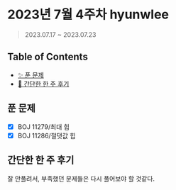 # 2023년 7월 4주차 hyunwlee

> 2023.07.17 ~ 2023.07.23

## Table of Contents

- [✨ 푼 문제](#푼-문제)
- [🤔 간단한 한 주 후기](#간단한-한-주-후기)

## 푼 문제

<!-- 📕 백준 : BOJ 문제번호/문제제목 e.g. BOJ 2577/숫자의 개수 -->
<!-- 📗 프로그래머스 : PRO 문제번호/문제제목 e.g. PRO 120812/최빈값 구하기 -->
<!-- 백준허브를 사용하시면 프로그래머스의 문제번호도 확인하실 수 있습니다 -->

- [x] BOJ 11279/최대 힙
- [x] BOJ 11286/절댓값 힙

## 간단한 한 주 후기

<!-- 한 주 후기를 간단하게 작성해주세요 ! -->

잘 안풀려서, 부족했던 문제들은 다시 풀어보야 할 것같다.
